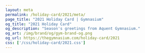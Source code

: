 ```yaml
---
layout: meta
permalink: /holiday-card/2021/meta/
page_title: "2021 Holiday Card | Gymnasium"
og_title: "2021 Holiday Card"
og_description: "Season's greetings from Aquent Gymnasium."
og_art: /img/brand/og/gym-brand-og.png
og_url: https://thegymnasium.com/holiday-card/2021
css: ['/css/holiday-card/2021.css']
---
```

